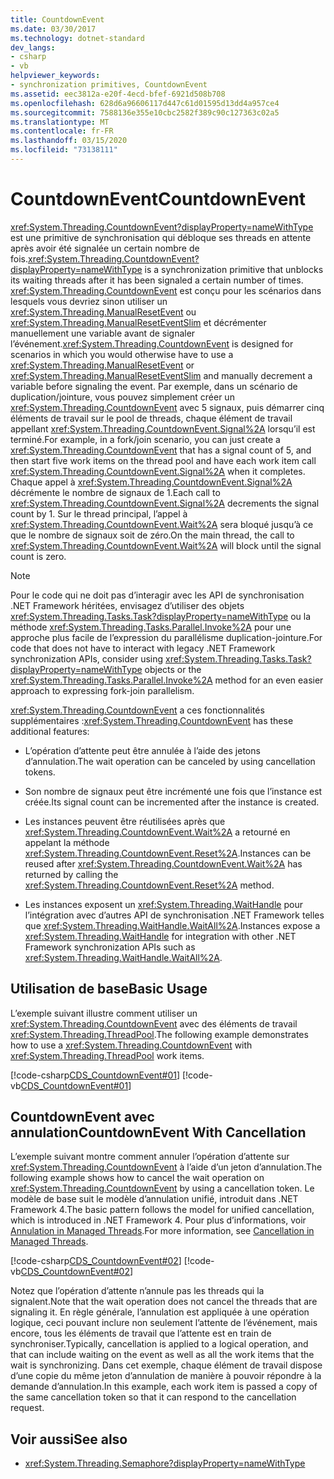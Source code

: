 ```yaml
---
title: CountdownEvent
ms.date: 03/30/2017
ms.technology: dotnet-standard
dev_langs:
- csharp
- vb
helpviewer_keywords:
- synchronization primitives, CountdownEvent
ms.assetid: eec3812a-e20f-4ecd-bfef-6921d508b708
ms.openlocfilehash: 628d6a96606117d447c61d01595d13dd4a957ce4
ms.sourcegitcommit: 7588136e355e10cbc2582f389c90c127363c02a5
ms.translationtype: MT
ms.contentlocale: fr-FR
ms.lasthandoff: 03/15/2020
ms.locfileid: "73138111"
---
```

# <a name="countdownevent"></a><span data-ttu-id="653d4-102">CountdownEvent</span><span class="sxs-lookup"><span data-stu-id="653d4-102">CountdownEvent</span></span>
<span data-ttu-id="653d4-103"><xref:System.Threading.CountdownEvent?displayProperty=nameWithType> est une primitive de synchronisation qui débloque ses threads en attente après avoir été signalée un certain nombre de fois.</span><span class="sxs-lookup"><span data-stu-id="653d4-103"><xref:System.Threading.CountdownEvent?displayProperty=nameWithType> is a synchronization primitive that unblocks its waiting threads after it has been signaled a certain number of times.</span></span> <span data-ttu-id="653d4-104"><xref:System.Threading.CountdownEvent> est conçu pour les scénarios dans lesquels vous devriez sinon utiliser un <xref:System.Threading.ManualResetEvent> ou <xref:System.Threading.ManualResetEventSlim> et décrémenter manuellement une variable avant de signaler l’événement.</span><span class="sxs-lookup"><span data-stu-id="653d4-104"><xref:System.Threading.CountdownEvent> is designed for scenarios in which you would otherwise have to use a <xref:System.Threading.ManualResetEvent> or <xref:System.Threading.ManualResetEventSlim> and manually decrement a variable before signaling the event.</span></span> <span data-ttu-id="653d4-105">Par exemple, dans un scénario de duplication/jointure, vous pouvez simplement créer un <xref:System.Threading.CountdownEvent> avec 5 signaux, puis démarrer cinq éléments de travail sur le pool de threads, chaque élément de travail appellant <xref:System.Threading.CountdownEvent.Signal%2A> lorsqu’il est terminé.</span><span class="sxs-lookup"><span data-stu-id="653d4-105">For example, in a fork/join scenario, you can just create a <xref:System.Threading.CountdownEvent> that has a signal count of 5, and then start five work items on the thread pool and have each work item call <xref:System.Threading.CountdownEvent.Signal%2A> when it completes.</span></span> <span data-ttu-id="653d4-106">Chaque appel à <xref:System.Threading.CountdownEvent.Signal%2A> décrémente le nombre de signaux de 1.</span><span class="sxs-lookup"><span data-stu-id="653d4-106">Each call to <xref:System.Threading.CountdownEvent.Signal%2A> decrements the signal count by 1.</span></span> <span data-ttu-id="653d4-107">Sur le thread principal, l’appel à <xref:System.Threading.CountdownEvent.Wait%2A> sera bloqué jusqu’à ce que le nombre de signaux soit de zéro.</span><span class="sxs-lookup"><span data-stu-id="653d4-107">On the main thread, the call to <xref:System.Threading.CountdownEvent.Wait%2A> will block until the signal count is zero.</span></span>  
  
> [!NOTE]
> <span data-ttu-id="653d4-108">Pour le code qui ne doit pas d’interagir avec les API de synchronisation .NET Framework héritées, envisagez d’utiliser des objets <xref:System.Threading.Tasks.Task?displayProperty=nameWithType> ou la méthode <xref:System.Threading.Tasks.Parallel.Invoke%2A> pour une approche plus facile de l’expression du parallélisme duplication-jointure.</span><span class="sxs-lookup"><span data-stu-id="653d4-108">For code that does not have to interact with legacy .NET Framework synchronization APIs, consider using <xref:System.Threading.Tasks.Task?displayProperty=nameWithType> objects or the <xref:System.Threading.Tasks.Parallel.Invoke%2A> method for an even easier approach to expressing fork-join parallelism.</span></span>  
  
 <span data-ttu-id="653d4-109"><xref:System.Threading.CountdownEvent> a ces fonctionnalités supplémentaires :</span><span class="sxs-lookup"><span data-stu-id="653d4-109"><xref:System.Threading.CountdownEvent> has these additional features:</span></span>  
  
- <span data-ttu-id="653d4-110">L’opération d’attente peut être annulée à l’aide des jetons d’annulation.</span><span class="sxs-lookup"><span data-stu-id="653d4-110">The wait operation can be canceled by using cancellation tokens.</span></span>  
  
- <span data-ttu-id="653d4-111">Son nombre de signaux peut être incrémenté une fois que l’instance est créée.</span><span class="sxs-lookup"><span data-stu-id="653d4-111">Its signal count can be incremented after the instance is created.</span></span>  
  
- <span data-ttu-id="653d4-112">Les instances peuvent être réutilisées après que <xref:System.Threading.CountdownEvent.Wait%2A> a retourné en appelant la méthode <xref:System.Threading.CountdownEvent.Reset%2A>.</span><span class="sxs-lookup"><span data-stu-id="653d4-112">Instances can be reused after <xref:System.Threading.CountdownEvent.Wait%2A> has returned by calling the <xref:System.Threading.CountdownEvent.Reset%2A> method.</span></span>  
  
- <span data-ttu-id="653d4-113">Les instances exposent un <xref:System.Threading.WaitHandle> pour l’intégration avec d’autres API de synchronisation .NET Framework telles que <xref:System.Threading.WaitHandle.WaitAll%2A>.</span><span class="sxs-lookup"><span data-stu-id="653d4-113">Instances expose a <xref:System.Threading.WaitHandle> for integration with other .NET Framework synchronization APIs such as <xref:System.Threading.WaitHandle.WaitAll%2A>.</span></span>  
  
## <a name="basic-usage"></a><span data-ttu-id="653d4-114">Utilisation de base</span><span class="sxs-lookup"><span data-stu-id="653d4-114">Basic Usage</span></span>  
 <span data-ttu-id="653d4-115">L’exemple suivant illustre comment utiliser un <xref:System.Threading.CountdownEvent> avec des éléments de travail <xref:System.Threading.ThreadPool>.</span><span class="sxs-lookup"><span data-stu-id="653d4-115">The following example demonstrates how to use a <xref:System.Threading.CountdownEvent> with <xref:System.Threading.ThreadPool> work items.</span></span>  
  
 [!code-csharp[CDS_CountdownEvent#01](../../../samples/snippets/csharp/VS_Snippets_Misc/cds_countdownevent/cs/countdownevent.cs#01)]
 [!code-vb[CDS_CountdownEvent#01](../../../samples/snippets/visualbasic/VS_Snippets_Misc/cds_countdownevent/vb/module1.vb#01)]  
  
## <a name="countdownevent-with-cancellation"></a><span data-ttu-id="653d4-116">CountdownEvent avec annulation</span><span class="sxs-lookup"><span data-stu-id="653d4-116">CountdownEvent With Cancellation</span></span>  
 <span data-ttu-id="653d4-117">L’exemple suivant montre comment annuler l’opération d’attente sur <xref:System.Threading.CountdownEvent> à l’aide d’un jeton d’annulation.</span><span class="sxs-lookup"><span data-stu-id="653d4-117">The following example shows how to cancel the wait operation on <xref:System.Threading.CountdownEvent> by using a cancellation token.</span></span> <span data-ttu-id="653d4-118">Le modèle de base suit le modèle d’annulation unifié, introduit dans .NET Framework 4.</span><span class="sxs-lookup"><span data-stu-id="653d4-118">The basic pattern follows the model for unified cancellation, which is introduced in .NET Framework 4.</span></span> <span data-ttu-id="653d4-119">Pour plus d’informations, voir [Annulation in Managed Threads](../../../docs/standard/threading/cancellation-in-managed-threads.md).</span><span class="sxs-lookup"><span data-stu-id="653d4-119">For more information, see [Cancellation in Managed Threads](../../../docs/standard/threading/cancellation-in-managed-threads.md).</span></span>  
  
 [!code-csharp[CDS_CountdownEvent#02](../../../samples/snippets/csharp/VS_Snippets_Misc/cds_countdownevent/cs/countdownevent.cs#02)]
 [!code-vb[CDS_CountdownEvent#02](../../../samples/snippets/visualbasic/VS_Snippets_Misc/cds_countdownevent/vb/canceleventwait.vb#02)]  
  
 <span data-ttu-id="653d4-120">Notez que l’opération d’attente n’annule pas les threads qui la signalent.</span><span class="sxs-lookup"><span data-stu-id="653d4-120">Note that the wait operation does not cancel the threads that are signaling it.</span></span> <span data-ttu-id="653d4-121">En règle générale, l’annulation est appliquée à une opération logique, ceci pouvant inclure non seulement l’attente de l’événement, mais encore, tous les éléments de travail que l’attente est en train de synchroniser.</span><span class="sxs-lookup"><span data-stu-id="653d4-121">Typically, cancellation is applied to a logical operation, and that can include waiting on the event as well as all the work items that the wait is synchronizing.</span></span> <span data-ttu-id="653d4-122">Dans cet exemple, chaque élément de travail dispose d’une copie du même jeton d’annulation de manière à pouvoir répondre à la demande d’annulation.</span><span class="sxs-lookup"><span data-stu-id="653d4-122">In this example, each work item is passed a copy of the same cancellation token so that it can respond to the cancellation request.</span></span>  
  
## <a name="see-also"></a><span data-ttu-id="653d4-123">Voir aussi</span><span class="sxs-lookup"><span data-stu-id="653d4-123">See also</span></span>

- <xref:System.Threading.Semaphore?displayProperty=nameWithType>
